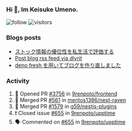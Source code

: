 ### Hi 👋, Im Keisuke Umeno.

<!--
**9renpoto/9renpoto** is a ✨ _special_ ✨ repository because its `README.md` (this file) appears on your GitHub profile.

Here are some ideas to get you started:

- 🔭 I’m currently working on ...
- 🌱 I’m currently learning ...
- 👯 I’m looking to collaborate on ...
- 🤔 I’m looking for help with ...
- 💬 Ask me about ...
- 📫 How to reach me: ...
- 😄 Pronouns: ...
- ⚡ Fun fact: ...
-->

![follow](https://img.shields.io/github/followers/9renpoto?label=Follow&style=social)
![visitors](https://komarev.com/ghpvc/?username=9renpoto&label=Profile%20views&color=0e75b6&style=flat)

### Blogs posts

<!-- BLOG-POST-LIST:START -->
- [ストック情報の優位性を私生活で評価する](https://9renpoto.dev/entry/2023/05/28/stock)
- [Post blog rss feed via dlvrit](https://9renpoto.dev/entry/2023/05/21/twitter-post)
- [deno fresh を用いてブログを作り直しました](https://9renpoto.dev/entry/2023/05/18/recreate_blog)
<!-- BLOG-POST-LIST:END -->

### Activity

<!--START_SECTION:activity-->
1. 💪 Opened PR [#3756](https://github.com/9renpoto/frontend/pull/3756) in [9renpoto/frontend](https://github.com/9renpoto/frontend)
2. 🎉 Merged PR [#561](https://github.com/mentos1386/nest-raven/pull/561) in [mentos1386/nest-raven](https://github.com/mentos1386/nest-raven)
3. 🎉 Merged PR [#1579](https://github.com/g59/nestjs-plugins/pull/1579) in [g59/nestjs-plugins](https://github.com/g59/nestjs-plugins)
4. ❗️ Closed issue [#655](https://github.com/9renpoto/upptime/issues/655) in [9renpoto/upptime](https://github.com/9renpoto/upptime)
5. 🗣 Commented on [#655](https://github.com/9renpoto/upptime/issues/655) in [9renpoto/upptime](https://github.com/9renpoto/upptime)
<!--END_SECTION:activity-->

<!--START_SECTION:waka-->
<!--END_SECTION:waka-->
